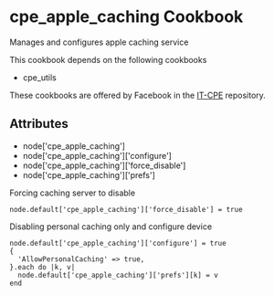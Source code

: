 cpe_apple_caching Cookbook
========================
Manages and configures apple caching service

This cookbook depends on the following cookbooks

* cpe_utils

These cookbooks are offered by Facebook in the [IT-CPE](https://github.com/facebook/IT-CPE) repository.

Attributes
----------
* node['cpe_apple_caching']
* node['cpe_apple_caching']['configure']
* node['cpe_apple_caching']['force_disable']
* node['cpe_apple_caching']['prefs']

Forcing caching server to disable
```
node.default['cpe_apple_caching']['force_disable'] = true
```

Disabling personal caching only and configure device
```
node.default['cpe_apple_caching']['configure'] = true
{
  'AllowPersonalCaching' => true,
}.each do |k, v|
  node.default['cpe_apple_caching']['prefs'][k] = v
end
```
